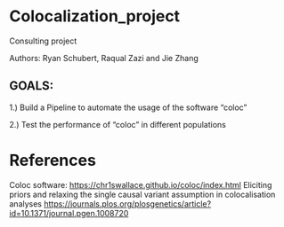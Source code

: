 # Colocalization_project
Consulting project

Authors: Ryan Schubert, Raqual Zazi and Jie Zhang

## GOALS:

1.) Build a Pipeline to automate the usage of the software “coloc”

2.) Test the performance of “coloc” in different populations

# References

Coloc software: https://chr1swallace.github.io/coloc/index.html
Eliciting priors and relaxing the single causal variant assumption in colocalisation analyses https://journals.plos.org/plosgenetics/article?id=10.1371/journal.pgen.1008720

